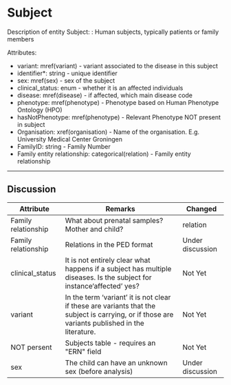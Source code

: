 # Subject #

Description of entity Subject: : Human subjects, typically patients or family members

Attributes:

*	variant: mref(variant) - variant associated to the disease in this subject
*	identifier*: string - unique identifier
*	sex: mref(sex) - sex of the subject
*	clinical_status: enum - whether it is an affected individuals
*	disease: mref(disease) - if affected, which main disease code
*	phenotype: mref(phenotype) - Phenotype based on Human Phenotype Ontology (HPO)
*	hasNotPhenotype: mref(phenotype) - Relevant Phenotype NOT present in subject
*	Organisation: xref(organisation) - Name of the organisation. E.g. University Medical Center Groningen
*	FamilyID: string - Family Number
*	Family entity relationship: categorical(relation) - Family entity relationship

---

## Discussion ##


| Attribute | Remarks    | Changed  |
| ---------- | ------------ | ---------- |
| Family relationship | What about prenatal samples? Mother and child? | relation |
| Family relationship | Relations in the PED format | Under discussion |
| clinical_status | It is not entirely clear what happens if a subject has multiple diseases. Is the subject for instance‘affected’ yes? | Not Yet |
| variant | In the term ‘variant’ it is not clear if these are variants that the subject is carrying, or if those are variants published in the literature. | Not Yet |
| NOT persent | Subjects table - requires an "ERN" field | Not Yet |
| sex | The child can have an unknown sex (before analysis) | Under discussion |
